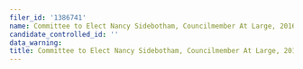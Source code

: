 ```yaml
---
filer_id: '1386741'
name: Committee to Elect Nancy Sidebotham, Councilmember At Large, 2016
candidate_controlled_id: ''
data_warning:
title: Committee to Elect Nancy Sidebotham, Councilmember At Large, 2016
---
```

